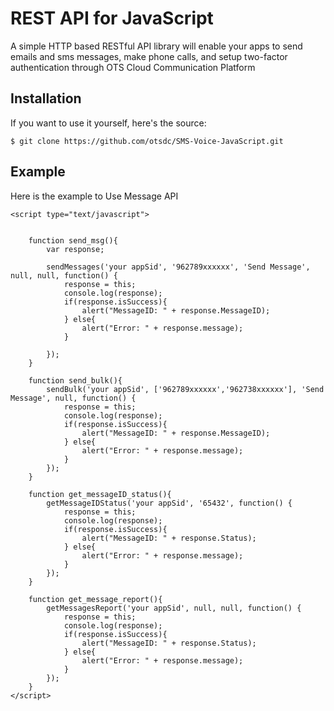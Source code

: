 # REST API for JavaScript
A simple HTTP based RESTful API library will enable your apps to send emails and sms messages, make phone calls, and setup two-factor authentication through OTS Cloud Communication Platform

## Installation

If you want to use it yourself, here's the source:
```
$ git clone https://github.com/otsdc/SMS-Voice-JavaScript.git
```
## Example
Here is the example to Use Message API
```
<script type="text/javascript">
	

	function send_msg(){
		var response;

		sendMessages('your appSid', '962789xxxxxx', 'Send Message', null, null, function() {
			response = this;
			console.log(response);
			if(response.isSuccess){
				alert("MessageID: " + response.MessageID);
			} else{
				alert("Error: " + response.message);
			}
			
  		});
	}

	function send_bulk(){
		sendBulk('your appSid', ['962789xxxxxx','962738xxxxxx'], 'Send Message', null, function() {
			response = this;
			console.log(response);
			if(response.isSuccess){
				alert("MessageID: " + response.MessageID);
			} else{
				alert("Error: " + response.message);
			}
  		});
	}

	function get_messageID_status(){
		getMessageIDStatus('your appSid', '65432', function() {
			response = this;
			console.log(response);
			if(response.isSuccess){
				alert("MessageID: " + response.Status);
			} else{
				alert("Error: " + response.message);
			}
  		});
	}

	function get_message_report(){
		getMessagesReport('your appSid', null, null, function() {
			response = this;
			console.log(response);
			if(response.isSuccess){
				alert("MessageID: " + response.Status);
			} else{
				alert("Error: " + response.message);
			}
  		});
	}
</script>
```

